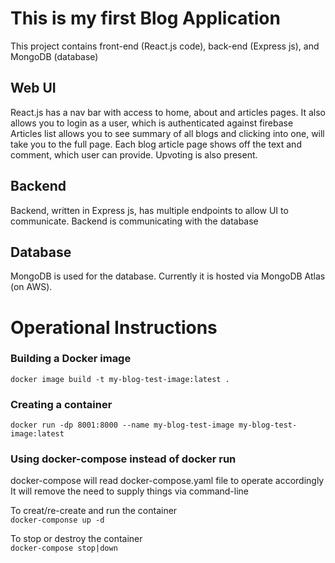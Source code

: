 # This is my first Blog Application
This project contains front-end (React.js code), back-end (Express js), and MongoDB (database)

## Web UI
React.js has a nav bar with access to home, about and articles pages.
It also allows you to login as a user, which is authenticated against firebase
Articles list allows you to see summary of all blogs and clicking into one,
will take you to the full page.
Each blog article page shows off the text and comment, which user can provide.
Upvoting is also present.

## Backend
Backend, written in Express js, has multiple endpoints to allow UI to communicate.
Backend is communicating with the database

## Database
MongoDB is used for the database.  Currently it is hosted via MongoDB Atlas (on AWS).


# Operational Instructions

### Building a Docker image
`docker image build -t my-blog-test-image:latest .`

### Creating a container
`docker run -dp 8001:8000 --name my-blog-test-image my-blog-test-image:latest`

### Using docker-compose instead of docker run
docker-compose will read docker-compose.yaml file to operate accordingly<br>
It will remove the need to supply things via command-line

To creat/re-create and run the container<br>
`docker-componse up -d`

To stop or destroy the container<br>
`docker-compose stop|down`

